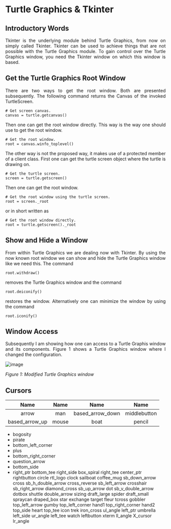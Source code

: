 # Turtle Graphics & Tkinter

## Introductory Words

<p align="justify">Tkinter is the underlying module behind
Turtle Graphics, from now on simply called Tkinter. Tkinter
can be used to achieve things that are not possible with the
Turtle Graphics module. To gain control over the Turtle
Graphics window, you need the Tkinter window on which this
window is based.</p>

## Get the Turtle Graphics Root Window

<p align="justify">There are two ways to get the
root window. Both are presented subsequently. The
following command returns the Canvas of the invoked
TurtleScreen.</p> 

```
# Get screen canvas.
canvas = turtle.getcanvas()
```

<p align="justify">Then one can get the root window directly.
This way is the way one should use to get the root window.</p> 

```
# Get the root window.
root = canvas.winfo_toplevel()
```

<p align="justify">The other way is not the proposed way, it 
makes use of a protected member of a client class. First one
can get the turtle screen object where the turtle is drawing
on.</p> 

```
# Get the turtle screen.
screen = turtle.getscreen()
```

<p align="justify">Then one can get the root window.</p>

```
# Get the root window using the turtle screen.
root = screen._root
```

<p align="justify">or in short written as</p> 

```
# Get the root window directly.
root = turtle.getscreen()._root
```

## Show and Hide a Window

<p align="justify">From within Turtle Graphics we are
dealing now with Tkinter. By using the now known root
window we can show and hide the Turtle Graphics window
like we need this. The command</p>

```
root.withdraw()
```

<p align="justify">removes the Turtle Graphics
window and the command</p> 

```
root.deiconify()
```

<p align="justify">restores the window. Alternatively
one can minimize the window by using the command</p>

```
root.iconify()
```

## Window Access

<p align="justify">Subsequently I am showing how one 
can access to a Turtle Graphis window and its components.
Figure 1 shows a Turtle Graphics window where I changed
the configuration.</p>

![image](https://github.com/user-attachments/assets/9017e48b-e0aa-41dd-b09f-9659272b0f60)

*Figure 1: Modified Turtle Graphics window*

## Cursors

| Name             | Name             | Name                |  Name        |
| :--------------: | :--------------: | :-----------------: | :------------: |
| arrow  | man    | based_arrow_down | middlebutton |
| based_arrow_up | mouse |   boat | pencil |
* bogosity
* pirate
* bottom_left_corner
* plus
* bottom_right_corner
* question_arrow
* bottom_side
* right_ptr
	bottom_tee
	right_side
	box_spiral
	right_tee
	center_ptr
	rightbutton
		circle
	rtl_logo
	clock
	sailboat
	coffee_mug
	sb_down_arrow
	cross
	sb_h_double_arrow
	cross_reverse
	sb_left_arrow
	crosshair
	sb_right_arrow
	diamond_cross
		sb_up_arrow
	dot
	sb_v_double_arrow
	dotbox
	shuttle
	double_arrow
	sizing
	draft_large
	spider
	draft_small		spraycan
	draped_box		star
	exchange		target
	fleur		tcross
	gobbler		top_left_arrow
	gumby		top_left_corner
	hand1		top_right_corner
	hand2		top_side
	heart		top_tee
	icon		trek
	iron_cross		ul_angle
	left_ptr		umbrella
	left_side		ur_angle
	left_tee		watch
	leftbutton		xterm
	ll_angle		X_cursor
	lr_angle


